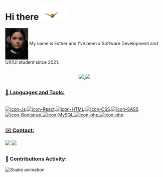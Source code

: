 
# Hi there <img alt="gif" height="50" src="https://github.com/EstherPimentel/FE3-Avaliacao01/blob/main/src/components/img/pomoDeOuro.gif">

<img alt="foto" align="center" height="100" src="https://github.com/EstherPimentel/FE3-Avaliacao01/blob/main/src/components/img/Esther.jpeg">  My name is Esther and I've been a Software Development and UX/UI student since 2021. 

##

<div align="center">
  <a href="https://github.com/EstherPimentel">
  <img height="180em" src="https://github-readme-stats.vercel.app/api?username=EstherPimentel&show_icons=true&theme=dracula&include_all_commits=true&count_private=true"/>
  <img height="180em" src="https://github-readme-stats.vercel.app/api/top-langs/?username=EstherPimentel&layout=compact&langs_count=7&theme=dracula"/>
</div>

   ##
  
### 🧰 Languages and Tools:
<div style="display: inline_block"><br>
  <img align="center" alt="icon-Js" src="https://img.shields.io/badge/JavaScript-F7DF1E?style=for-the-badge&logo=javascript&logoColor=black">
  <img align="center" alt="icon-React" src="https://img.shields.io/badge/React-20232A?style=for-the-badge&logo=react&logoColor=61DAFB">
  <img align="center" alt="icon-HTML" src="https://img.shields.io/badge/HTML5-E34F26?style=for-the-badge&logo=html5&logoColor=white">
  <img align="center" alt="icon-CSS" src="https://img.shields.io/badge/CSS3-1572B6?style=for-the-badge&logo=css3&logoColor=white">
  <img align="center" alt="icon-SASS" src="https://img.shields.io/badge/Sass-CC6699?style=for-the-badge&logo=sass&logoColor=white">
  <img align="center" alt="icon-Bootstrap" src="https://img.shields.io/badge/Bootstrap-563D7C?style=for-the-badge&logo=bootstrap&logoColor=white">
  <img align="center" alt="icon-MySQL" src="https://img.shields.io/badge/MySQL-00000F?style=for-the-badge&logo=mysql&logoColor=white">  
  <img align="center" alt="icon-php" src="https://img.shields.io/badge/PHP-777BB4?style=for-the-badge&logo=php&logoColor=white">
  <img align="center" alt="icon-php" src="https://img.shields.io/badge/Java-ED8B00?style=for-the-badge&logo=java&logoColor=white">
</div>
  
  ##

### ✉️ Contact:
<div> 
  <a href = "mailto:stherpimentel@yahoo.com.br"><img src="https://img.shields.io/badge/-Gmail-%23333?style=for-the-badge&logo=gmail&logoColor=white" target="_blank"></a>
  <a href="https://www.linkedin.com/in/esther-maria-pimentel-porto-4b351a74/" target="_blank"><img src="https://img.shields.io/badge/-LinkedIn-%230077B5?style=for-the-badge&logo=linkedin&logoColor=white" target="_blank"></a> 
  
  ##
  
### 🐌 Contributions Activity:

  ![Snake animation](https://github.com/EstherPimentel/EstherPimentel/blob/output/github-contribution-grid-snake.svg)
 
</div>
